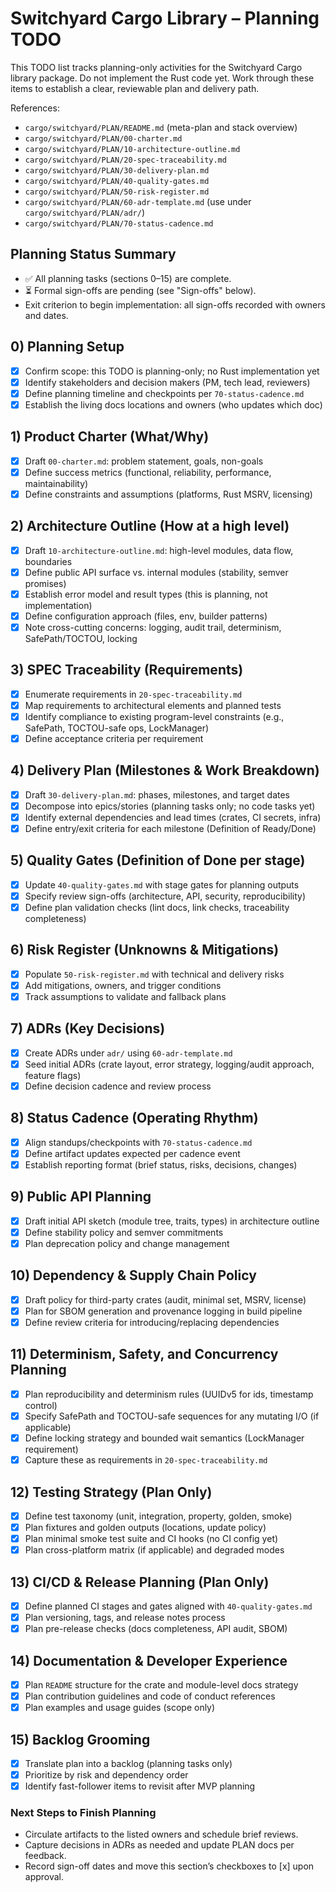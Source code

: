 # Switchyard Cargo Library – Planning TODO

This TODO list tracks planning-only activities for the Switchyard Cargo library package. Do not implement the Rust code yet. Work through these items to establish a clear, reviewable plan and delivery path.

References:

- `cargo/switchyard/PLAN/README.md` (meta-plan and stack overview)
- `cargo/switchyard/PLAN/00-charter.md`
- `cargo/switchyard/PLAN/10-architecture-outline.md`
- `cargo/switchyard/PLAN/20-spec-traceability.md`
- `cargo/switchyard/PLAN/30-delivery-plan.md`
- `cargo/switchyard/PLAN/40-quality-gates.md`
- `cargo/switchyard/PLAN/50-risk-register.md`
- `cargo/switchyard/PLAN/60-adr-template.md` (use under `cargo/switchyard/PLAN/adr/`)
- `cargo/switchyard/PLAN/70-status-cadence.md`

## Planning Status Summary

- ✅ All planning tasks (sections 0–15) are complete.
- ⏳ Formal sign-offs are pending (see "Sign-offs" below).
- Exit criterion to begin implementation: all sign-offs recorded with owners and dates.

## 0) Planning Setup

- [x] Confirm scope: this TODO is planning-only; no Rust implementation yet
- [x] Identify stakeholders and decision makers (PM, tech lead, reviewers)
- [x] Define planning timeline and checkpoints per `70-status-cadence.md`
- [x] Establish the living docs locations and owners (who updates which doc)

## 1) Product Charter (What/Why)

- [x] Draft `00-charter.md`: problem statement, goals, non-goals
- [x] Define success metrics (functional, reliability, performance, maintainability)
- [x] Define constraints and assumptions (platforms, Rust MSRV, licensing)

## 2) Architecture Outline (How at a high level)

- [x] Draft `10-architecture-outline.md`: high-level modules, data flow, boundaries
- [x] Define public API surface vs. internal modules (stability, semver promises)
- [x] Establish error model and result types (this is planning, not implementation)
- [x] Define configuration approach (files, env, builder patterns)
- [x] Note cross-cutting concerns: logging, audit trail, determinism, SafePath/TOCTOU, locking

## 3) SPEC Traceability (Requirements)

- [x] Enumerate requirements in `20-spec-traceability.md`
- [x] Map requirements to architectural elements and planned tests
- [x] Identify compliance to existing program-level constraints (e.g., SafePath, TOCTOU-safe ops, LockManager)
- [x] Define acceptance criteria per requirement

## 4) Delivery Plan (Milestones & Work Breakdown)

- [x] Draft `30-delivery-plan.md`: phases, milestones, and target dates
- [x] Decompose into epics/stories (planning tasks only; no code tasks yet)
- [x] Identify external dependencies and lead times (crates, CI secrets, infra)
- [x] Define entry/exit criteria for each milestone (Definition of Ready/Done)

## 5) Quality Gates (Definition of Done per stage)

- [x] Update `40-quality-gates.md` with stage gates for planning outputs
- [x] Specify review sign-offs (architecture, API, security, reproducibility)
- [x] Define plan validation checks (lint docs, link checks, traceability completeness)

## 6) Risk Register (Unknowns & Mitigations)

- [x] Populate `50-risk-register.md` with technical and delivery risks
- [x] Add mitigations, owners, and trigger conditions
- [x] Track assumptions to validate and fallback plans

## 7) ADRs (Key Decisions)

- [x] Create ADRs under `adr/` using `60-adr-template.md`
- [x] Seed initial ADRs (crate layout, error strategy, logging/audit approach, feature flags)
- [x] Define decision cadence and review process

## 8) Status Cadence (Operating Rhythm)

- [x] Align standups/checkpoints with `70-status-cadence.md`
- [x] Define artifact updates expected per cadence event
- [x] Establish reporting format (brief status, risks, decisions, changes)

## 9) Public API Planning

- [x] Draft initial API sketch (module tree, traits, types) in architecture outline
- [x] Define stability policy and semver commitments
- [x] Plan deprecation policy and change management

## 10) Dependency & Supply Chain Policy

- [x] Draft policy for third-party crates (audit, minimal set, MSRV, license)
- [x] Plan for SBOM generation and provenance logging in build pipeline
- [x] Define review criteria for introducing/replacing dependencies

## 11) Determinism, Safety, and Concurrency Planning

- [x] Plan reproducibility and determinism rules (UUIDv5 for ids, timestamp control)
- [x] Specify SafePath and TOCTOU-safe sequences for any mutating I/O (if applicable)
- [x] Define locking strategy and bounded wait semantics (LockManager requirement)
- [x] Capture these as requirements in `20-spec-traceability.md`

## 12) Testing Strategy (Plan Only)

- [x] Define test taxonomy (unit, integration, property, golden, smoke)
- [x] Plan fixtures and golden outputs (locations, update policy)
- [x] Plan minimal smoke test suite and CI hooks (no CI config yet)
- [x] Plan cross-platform matrix (if applicable) and degraded modes

## 13) CI/CD & Release Planning (Plan Only)

- [x] Define planned CI stages and gates aligned with `40-quality-gates.md`
- [x] Plan versioning, tags, and release notes process
- [x] Plan pre-release checks (docs completeness, API audit, SBOM)

## 14) Documentation & Developer Experience

- [x] Plan `README` structure for the crate and module-level docs strategy
- [x] Plan contribution guidelines and code of conduct references
- [x] Plan examples and usage guides (scope only)

## 15) Backlog Grooming

- [x] Translate plan into a backlog (planning tasks only)
- [x] Prioritize by risk and dependency order
- [x] Identify fast-follower items to revisit after MVP planning

### Next Steps to Finish Planning

- Circulate artifacts to the listed owners and schedule brief reviews.
- Capture decisions in ADRs as needed and update PLAN docs per feedback.
- Record sign-off dates and move this section’s checkboxes to [x] upon approval.
